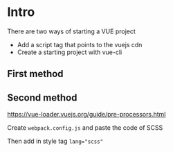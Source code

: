 # Intro

There are two ways of starting a VUE project

* Add a script tag that points to the vuejs cdn
* Create a starting project with vue-cli

## First method

## Second method

https://vue-loader.vuejs.org/guide/pre-processors.html

Create `webpack.config.js` and paste the code of SCSS

Then add in style tag `lang="scss"`
